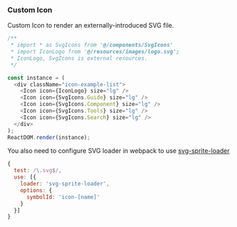 ### Custom Icon

Custom Icon to render an externally-introduced SVG file.

<!--start-code-->

```js
/**
 * import * as SvgIcons from '@/components/SvgIcons'
 * import IconLogo from '@/resources/images/logo.svg';
 * IconLogo, SvgIcons is external resources.
 */

const instance = (
  <div className="icon-example-list">
    <Icon icon={IconLogo} size="lg" />
    <Icon icon={SvgIcons.Guide} size="lg" />
    <Icon icon={SvgIcons.Component} size="lg" />
    <Icon icon={SvgIcons.Tools} size="lg" />
    <Icon icon={SvgIcons.Search} size="lg" />
  </div>
);
ReactDOM.render(instance);
```

<!--end-code-->

You also need to configure SVG loader in webpack to use [svg-sprite-loader](https://github.com/kisenka/svg-sprite-loader)

```js
{
  test: /\.svg$/,
  use: [{
    loader: 'svg-sprite-loader',
    options: {
      symbolId: 'icon-[name]'
    }
  }]
}
```
